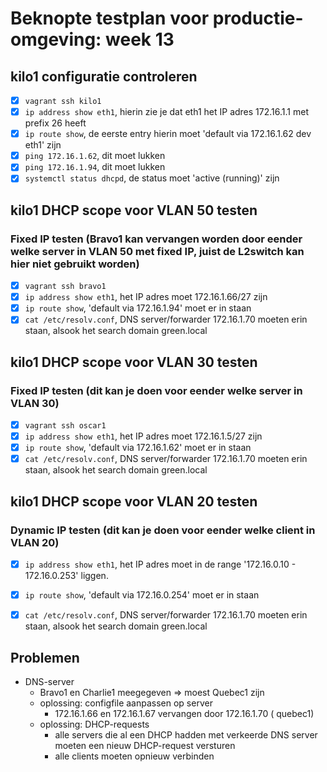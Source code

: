 # Beknopte testplan voor productie-omgeving: week 13

## kilo1 configuratie controleren

- [x] `vagrant ssh kilo1`
- [x] `ip address show eth1`, hierin zie je dat eth1 het IP adres 172.16.1.1 met prefix 26 heeft
- [x] `ip route show`, de eerste entry hierin moet 'default via 172.16.1.62 dev eth1' zijn
- [x] `ping 172.16.1.62`, dit moet lukken
- [x] `ping 172.16.1.94`, dit moet lukken
- [x] `systemctl status dhcpd`, de status moet 'active (running)' zijn

## kilo1 DHCP scope voor VLAN 50 testen

### Fixed IP testen (Bravo1 kan vervangen worden door eender welke server in VLAN 50 met fixed IP, juist de L2switch kan hier niet gebruikt worden)

- [x] `vagrant ssh bravo1`
- [x] `ip address show eth1`, het IP adres moet 172.16.1.66/27 zijn
- [x] `ip route show`, 'default via 172.16.1.94' moet er in staan
- [x] `cat /etc/resolv.conf`, DNS server/forwarder 172.16.1.70 moeten erin staan, alsook het search domain green.local

## kilo1 DHCP scope voor VLAN 30 testen 

### Fixed IP testen (dit kan je doen voor eender welke server in VLAN 30)

- [x] `vagrant ssh oscar1`
- [x] `ip address show eth1`, het IP adres moet 172.16.1.5/27 zijn
- [x] `ip route show`, 'default via 172.16.1.62' moet er in staan
- [x] `cat /etc/resolv.conf`, DNS server/forwarder 172.16.1.70 moeten erin staan, alsook het search domain green.local

## kilo1 DHCP scope voor VLAN 20 testen

### Dynamic IP testen (dit kan je doen voor eender welke client in VLAN 20)

- [x] `ip address show eth1`, het IP adres moet in de range '172.16.0.10 - 172.16.0.253' liggen.
- [x] `ip route show`, 'default via 172.16.0.254' moet er in staan
- [x] `cat /etc/resolv.conf`, DNS server/forwarder 172.16.1.70 moeten erin staan, alsook het search domain green.local


## Problemen

- DNS-server
  - Bravo1 en Charlie1 meegegeven => moest Quebec1 zijn
  - oplossing: configfile aanpassen op server
    - 172.16.1.66 en 172.16.1.67 vervangen door 172.16.1.70 ( quebec1)
  - oplossing: DHCP-requests
    - alle servers die al een DHCP hadden met verkeerde DNS server moeten een nieuw DHCP-request versturen
    - alle clients moeten opnieuw verbinden
